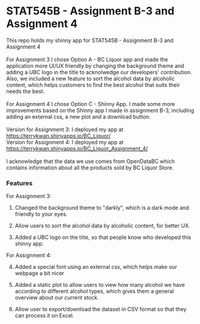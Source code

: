 # STAT545B - Assignment B-3 and Assignment 4

This repo holds my shinny app for STAT545B - Assignment B-3 and Assignment 4
<br><br>
For Assignment 3
I chose Option A - BC Liquor app and made the application more UI/UX friendly by changing the background theme and adding a UBC logo in the title to acknolwedge our developers' contribution. Also, we included a new feature to sort the alcohol data by alcoholic content, which helps customers to find the best alcohol that suits their needs the best.
<br><br>
For Assignment 4
I chose Option C - Shinny App. I made some more improvements based on the Shinny app I made in assignment B-3, including adding an external css, a new plot and a download button.
<br><br>
Version for Assignment 3: I deployed my app at https://terrykwan.shinyapps.io/BC_Liquor/ <br>
Version for Assignment 4: I deployed my app at https://terrykwan.shinyapps.io/BC_Liquor_Assignment_4/
<br><br>
I acknowledge that the data we use comes from OpenDataBC which contains information about all the products sold by BC Liquor Store.

### Features

For Assignment 3:

1. Changed the background theme to "darkly", which is a dark mode and friendly to your eyes.

2. Allow users to sort the alcohol data by alcoholic content, for better UX.

3. Added a UBC logo on the title, so that people know who developed this shinny app.

For Assignment 4:

4. Added a special font using an external css, which helps make our webpage a bit nicer

5. Added a static plot to allow users to view how many alcohol we have according to different alcohol types, which gives them a general overview about our current stock.

6. Allow user to export/download the dataset in CSV format so that they can process it on Excel.
